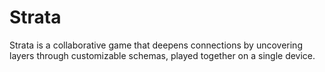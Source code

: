 # Strata

Strata is a collaborative game that deepens connections by uncovering layers through customizable schemas, played together on a single device.
